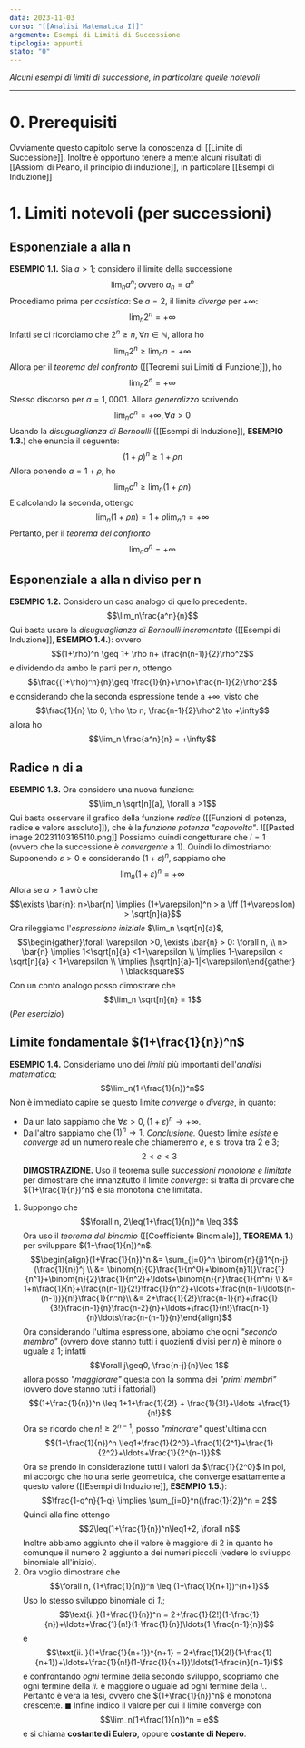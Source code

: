 ```yaml
---
data: 2023-11-03
corso: "[[Analisi Matematica I]]"
argomento: Esempi di Limiti di Successione
tipologia: appunti
stato: "0"
---
```

*Alcuni esempi di limiti di successione, in particolare quelle notevoli*
- - -
# 0. Prerequisiti
Ovviamente questo capitolo serve la conoscenza di [[Limite di Successione]]. 
Inoltre è opportuno tenere a mente alcuni risultati di [[Assiomi di Peano, il principio di induzione]], in particolare [[Esempi di Induzione]]
# 1. Limiti notevoli (per successioni)
## Esponenziale a alla n
**ESEMPIO 1.1.** Sia $a > 1$; considero il limite della successione $$\lim_n a^n; \text{ovvero }a_n = a^n$$
Procediamo prima per *casistica*:
Se $a=2$, il limite *diverge* per $+\infty$: $$\lim_n 2^n = +\infty$$Infatti se ci ricordiamo che $2^n \geq n, \forall n \in \mathbb{N}$, allora ho $$\lim_n 2^n \geq \lim_n n = +\infty$$Allora per il *teorema del confronto* ([[Teoremi sui Limiti di Funzione]]), ho $$\lim_n 2^n = +\infty$$
Stesso discorso per $a=1,0001$.
Allora *generalizzo* scrivendo $$\lim_n a^n = +\infty, \forall a>0$$
Usando la *disuguaglianza di Bernoulli* ([[Esempi di Induzione]], **ESEMPIO 1.3.**) che enuncia il seguente: $$(1+\rho)^n\geq 1+\rho n$$Allora ponendo $a= 1+\rho$, ho $$\lim_{n}a^n \geq \lim_{n}(1+\rho n)$$E calcolando la seconda, ottengo $$\lim_n(1+\rho n) = 1+\rho\lim_{n}n = +\infty$$
Pertanto, per il *teorema del confronto* $$\lim_{n} a^n = +\infty$$
## Esponenziale a alla n diviso per n
**ESEMPIO 1.2.** Considero un caso analogo di quello precedente. $$\lim_n\frac{a^n}{n}$$Qui basta usare la *disuguaglianza di Bernoulli incrementata* ([[Esempi di Induzione]], **ESEMPIO 1.4.**): ovvero $$(1+\rho)^n \geq 1+ \rho n+ \frac{n(n-1)}{2}\rho^2$$e dividendo da ambo le parti per $n$, ottengo $$\frac{(1+\rho)^n}{n}\geq \frac{1}{n}+\rho+\frac{n-1}{2}\rho^2$$e considerando che la seconda espressione tende a $+\infty$, visto che $$\frac{1}{n} \to 0; \rho \to n; \frac{n-1}{2}\rho^2 \to +\infty$$allora ho $$\lim_n \frac{a^n}{n} = +\infty$$
## Radice n di a
**ESEMPIO 1.3.** Ora considero una nuova funzione: $$\lim_n \sqrt[n]{a}, \forall a >1$$
Qui basta osservare il grafico della funzione *radice* ([[Funzioni di potenza, radice e valore assoluto]]), che è la *funzione potenza* *"capovolta"*. 
![[Pasted image 20231103165110.png]]
Possiamo quindi congetturare che $l = 1$ (ovvero che la successione è *convergente* a $1$).
Quindi lo dimostriamo:
Supponendo $\varepsilon >0$ e considerando $(1+\varepsilon)^n$, sappiamo che $$\lim_n(1+\varepsilon)^n = +\infty$$Allora se $a>1$ avrò che $$\exists \bar{n}: n>\bar{n} \implies (1+\varepsilon)^n > a \iff (1+\varepsilon) > \sqrt[n]{a}$$Ora rileggiamo l'*espressione iniziale* $\lim_n \sqrt[n]{a}$, $$\begin{gather}\forall \varepsilon >0, \exists \bar{n} > 0: \forall n, \\ n> \bar{n} \implies 1<\sqrt[n]{a} <1+\varepsilon \\ \implies 1-\varepsilon < \sqrt[n]{a} < 1+\varepsilon \\ \implies |\sqrt[n]{a}-1|<\varepsilon\end{gather} \ \blacksquare$$
Con un conto analogo posso dimostrare che $$\lim_n \sqrt[n]{n} = 1$$(*Per esercizio*)

## Limite fondamentale $(1+\frac{1}{n})^n$
**ESEMPIO 1.4.** Consideriamo uno dei *limiti* più importanti dell'*analisi matematica*; $$\lim_n(1+\frac{1}{n})^n$$Non è immediato capire se questo limite *converge* o *diverge*, in quanto:
- Da un lato sappiamo che $\forall \varepsilon >0, (1+\varepsilon)^n \to +\infty$.
- Dall'altro sappiamo che $(1)^n \to 1$.
*Conclusione.* Questo limite *esiste* e *converge* ad un numero reale che chiameremo $e$, e si trova tra $2$ e $3$; $$2 < e < 3$$
**DIMOSTRAZIONE.** Uso il teorema sulle *successioni monotone e limitate* per dimostrare che innanzitutto il limite *converge*: si tratta di provare che $(1+\frac{1}{n})^n$ è sia monotona che limitata.
1. Suppongo che $$\forall n, 2\leq(1+\frac{1}{n})^n \leq 3$$
   Ora uso il *teorema del binomio* ([[Coefficiente Binomiale]], **TEOREMA 1.**) per sviluppare $(1+\frac{1}{n})^n$. $$\begin{align}(1+\frac{1}{n})^n &= \sum_{j=0}^n \binom{n}{j}1^{n-j}(\frac{1}{n})^j \\ &= \binom{n}{0}\frac{1}{n^0}+\binom{n}1{}\frac{1}{n^1}+\binom{n}{2}\frac{1}{n^2}+\ldots+\binom{n}{n}\frac{1}{n^n} \\ &= 1+n\frac{1}{n}+\frac{n(n-1)}{2!}\frac{1}{n^2}+\ldots+\frac{n(n-1)\ldots(n-(n-1))}{n!}\frac{1}{n^n}\\ &= 2+\frac{1}{2!}\frac{n-1}{n}+\frac{1}{3!}\frac{n-1}{n}\frac{n-2}{n}+\ldots+\frac{1}{n!}\frac{n-1}{n}\ldots\frac{n-(n-1)}{n}\end{align}$$Ora considerando l'ultima espressione, abbiamo che ogni *"secondo membro"* (ovvero dove stanno tutti i quozienti divisi per $n$) è minore o uguale a $1$; infatti $$\forall j\geq0, \frac{n-j}{n}\leq 1$$allora posso *"maggiorare"* questa con la somma dei *"primi membri"* (ovvero dove stanno tutti i fattoriali) $$(1+\frac{1}{n})^n \leq 1+1+\frac{1}{2!} + \frac{1}{3!}+\ldots +\frac{1}{n!}$$Ora se ricordo che $n! \geq 2^{n-1}$, posso *"minorare"* quest'ultima con $$(1+\frac{1}{n})^n \leq1+\frac{1}{2^0}+\frac{1}{2^1}+\frac{1}{2^2}+\ldots+\frac{1}{2^{n-1}}$$Ora se prendo in considerazione tutti i valori da $\frac{1}{2^0}$ in poi, mi accorgo che ho una serie geometrica, che converge esattamente a questo valore ([[Esempi di Induzione]], **ESEMPIO 1.5.**): $$\frac{1-q^n}{1-q} \implies \sum_{i=0}^n(\frac{1}{2})^n = 2$$Quindi alla fine ottengo $$2\leq(1+\frac{1}{n})^n\leq1+2, \forall n$$Inoltre abbiamo aggiunto che il valore è maggiore di $2$ in quanto ho comunque il numero $2$ aggiunto a dei numeri piccoli (vedere lo sviluppo binomiale all'inizio).
2. Ora voglio dimostrare che $$\forall n, (1+\frac{1}{n})^n \leq (1+\frac{1}{n+1})^{n+1}$$
   Uso lo stesso sviluppo binomiale di *1.*; $$\text{i. }(1+\frac{1}{n})^n = 2+\frac{1}{2!}(1-\frac{1}{n})+\ldots+\frac{1}{n!}(1-\frac{1}{n})\ldots(1-\frac{n-1}{n})$$e $$\text{ii. }(1+\frac{1}{n+1})^{n+1} = 2+\frac{1}{2!}(1-\frac{1}{n+1})+\ldots+\frac{1}{n!}(1-\frac{1}{n+1})\ldots(1-\frac{n}{n+1})$$e confrontando *ogni* termine della secondo sviluppo, scopriamo che ogni termine della *ii.* è maggiore o uguale ad ogni termine della *i.*. Pertanto è vera la tesi, ovvero che $(1+\frac{1}{n})^n$ è monotona crescente. $\blacksquare$
Infine indico il valore per cui il limite converge con $$\lim_n(1+\frac{1}{n})^n = e$$e si chiama **costante di Eulero**, oppure **costante di Nepero**.